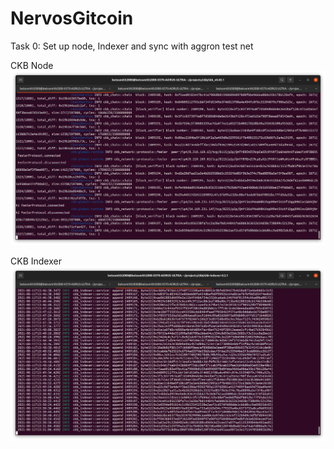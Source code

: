 # NervosGitcoin

Task 0: Set up node, Indexer and sync with aggron test net

CKB Node
![Node](/GitcoinStep0/CKBNode.png)


CKB Indexer
![Indexer](/GitcoinStep0/CKBIndexer.png)

